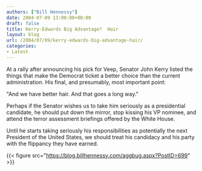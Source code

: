 ```yaml
---
authors: ["Bill Hennessy"]
date: 2004-07-09 13:00:00+00:00
draft: false
title: Kerry-Edwards Big Advantage?  Hair
layout: blog
url: /2004/07/09/kerry-edwards-big-advantage-hair/
categories:
- Latest
---
```


At a rally after announcing his pick for Veep, Senator John Kerry listed the things that make the Democrat ticket a better choice than the current administration. His final, and presumably, most important point:




"And we have better hair. And that goes a long way."




Perhaps if the Senator wishes us to take him seriously as a presidential candidate, he should put down the mirror, stop kissing his VP nominee, and attend the terror assessment briefings offered by the White House.




Until he starts taking seriously his responsibilities as potentially the next President of the United States, we should treat his candidacy and his party with the flippancy they have earned. 

{{< figure src="https://blog.billhennessy.com/aggbug.aspx?PostID=699" >}}

